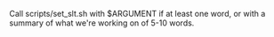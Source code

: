 Call scripts/set_slt.sh with $ARGUMENT if at least one word, or with a summary of what we're working on of 5-10 words.